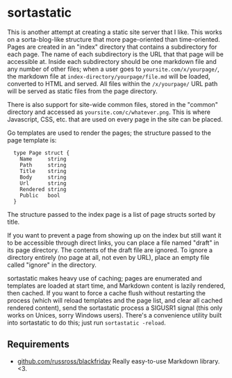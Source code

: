 sortastatic
===========

This is another attempt at creating a static site server that I like. This works
on a sorta-blog-like structure that more page-oriented than time-oriented. Pages
are created in an "index" directory that contains a subdirectory for each page.
The name of each subdirectory is the URL that that page will be accessible at.
Inside each subdirectory should be one markdown file and any number of other
files; when a user goes to `yoursite.com/x/yourpage/`, the markdown file at
`index-directory/yourpage/file.md` will be loaded, converted to HTML and served.
All files within the `/x/yourpage/` URL path will be served as static files from
the page directory.

There is also support for site-wide common files, stored in the "common"
directory and accessed as `yoursite.com/c/whatever.png`. This is where
Javascript, CSS, etc. that are used on every page in the site can be placed.

Go templates are used to render the pages; the structure passed to the page
template is:

      type Page struct {
        Name     string
        Path     string
        Title    string
        Body     string
        Url      string
        Rendered string
        Public   bool
      }

The structure passed to the index page is a list of page structs sorted by
title.

If you want to prevent a page from showing up on the index but still want it to
be accessible through direct links, you can place a file named "draft" in its
page directory. The contents of the draft file are ignored. To ignore a
directory entirely (no page at all, not even by URL), place an empty file called
"ignore" in the directory.

sortastatic makes heavy use of caching; pages are enumerated and templates are
loaded at start time, and Markdown content is lazily rendered, then cached.
If you want to force a cache flush without restarting the process (which will
reload templates and the page list, and clear all cached rendered content), send
the sortastatic process a SIGUSR1 signal (this only works on Unices, sorry
Windows users). There's a convenience utility built into sortastatic to do this;
just run `sortastatic -reload`.

## Requirements

* [github.com/russross/blackfriday](github.com/russross/blackfriday)
  Really easy-to-use Markdown library. &lt;3.
